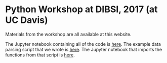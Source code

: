 # Python Workshop at DIBSI, 2017 (at UC Davis)

Materials from the workshop are all available at this website.

The Jupyter notebook containing all of the code is [here](DIBSI_Python.ipynb).
The example data parsing script that we wrote is [here](process_dn_ds.py).
The Jupyter notebook that imports the functions from that script is [here](Importing_Script.ipynb).
